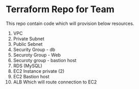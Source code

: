 # Terraform Repo for Team

This repo contain code which will provision below resources.

1. VPC
2. Private Subnet
3. Public Sebnet
4. Security Group - db
5. Securoty Group - Web
6. Securoty group - bastion host
7. RDS (MySQL)
8. EC2 Instance private (2)
9. EC2 Bastion host
10. ALB Which will route connection to EC2
